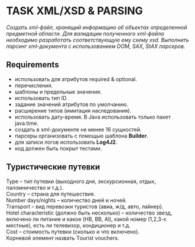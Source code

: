 # TASK XML/XSD & PARSING

*Cоздать xml-файл, хранящий информацию об объектах определенной предметной области. Для валидации полученного xml-файла необходимо разработать соответствующую ему схему xsd. 
Выполнить парсинг xml-документа с использованием DOM, SAX, StAX парсеров.*

## Requirements

- использовать для атрибутов required & optional.<br/>
- перечисления.<br/>
- шаблоны и предельные значения.<br/>
- использовать тип ID.<br/>
- задание значений атрибутов по умолчанию.<br/>
- расширение типов (имитация наследования).<br/>
- использовать дату-время. В Java использовать только пакет java.time.<br/>
- создать в xml-документе не менее 16 сущностей.<br/>
- парсеры организовать с помощью шаблона **Builder**.<br/>
- для записи логов использовать **Log4J2**.<br/>
- код должен быть покрыт тестами.<br/>


## Туристические путевки
Type – тип путевки (выходного дня, экскурсионная, отдых, паломничество и т.д.).<br/>
Country – страна для путешествия.<br/>
Number days/nights – количество дней и ночей.<br/>
Тransport – вид перевозки туристов (авиа, ж/д, авто, лайнер).<br/>
Hotel characteristic (должно быть несколько) – количество звезд, включено ли питание и какое (HB, BB, Al), какой номер (1,2,3-х местные), есть ли телевизор, кондиционер и т.д.<br/>
Сost – стоимость путевки (сколько и что включено).<br/>
Корневой элемент назвать Тourist vouchers.<br/>



